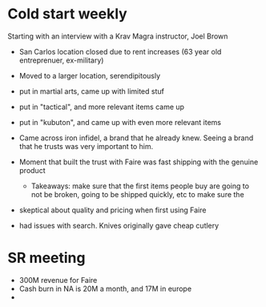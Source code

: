 # Cold start weekly

Starting with an interview with a Krav Magra instructor, Joel Brown

- San Carlos location closed due to rent increases (63 year old entreprenuer, ex-military)
- Moved to a larger location, serendipitously

- put in martial arts, came up with limited stuf
- put in "tactical", and more relevant items came up
- put in "kubuton", and came up with even more relevant items

- Came across iron infidel, a brand that he already knew. Seeing a brand that he trusts was very important to him.
- Moment that built the trust with Faire was fast shipping with the genuine product
   - Takeaways: make sure that the first items people buy are going to not be broken, going to be shipped quickly, etc to make sure the  

- skeptical about quality and pricing when first using Faire

- had issues with search. Knives originally gave cheap cutlery

# SR meeting

- 300M revenue for Faire
- Cash burn in NA is 20M a month, and 17M in europe
- 
